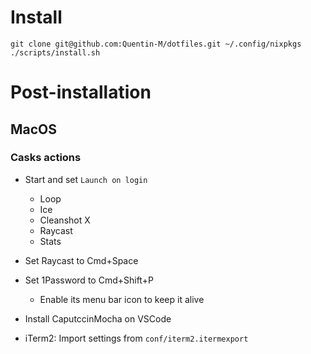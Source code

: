 # Install

```
git clone git@github.com:Quentin-M/dotfiles.git ~/.config/nixpkgs
./scripts/install.sh
```

# Post-installation

## MacOS

### Casks actions

- Start and set `Launch on login`
  - Loop
  - Ice
  - Cleanshot X
  - Raycast
  - Stats

- Set Raycast to Cmd+Space
- Set 1Password to Cmd+Shift+P
  - Enable its menu bar icon to keep it alive
- Install CaputccinMocha on VSCode

- iTerm2: Import settings from `conf/iterm2.itermexport`